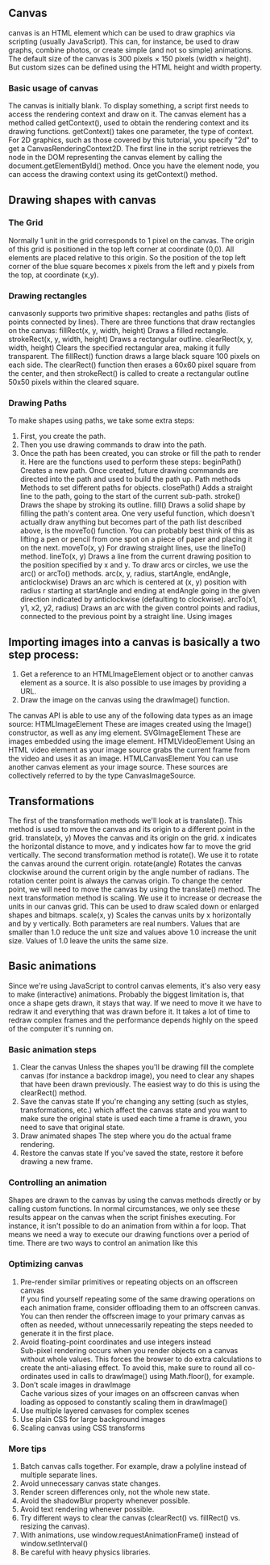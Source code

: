 ## Canvas
canvas is an HTML element which can be used to draw graphics via scripting (usually JavaScript). This can, for instance, be used to draw graphs, combine photos, or create simple (and not so simple) animations. 
The default size of the canvas is 300 pixels × 150 pixels (width × height). But custom sizes can be defined using the HTML height and width property. 
### Basic usage of canvas
The canvas is initially blank. To display something, a script first needs to access the rendering context and draw on it. The canvas element has a method called getContext(), used to obtain the rendering context and its drawing functions. getContext() takes one parameter, the type of context. For 2D graphics, such as those covered by this tutorial, you specify "2d" to get a CanvasRenderingContext2D.
The first line in the script retrieves the node in the DOM representing the canvas element by calling the document.getElementById() method. Once you have the element node, you can access the drawing context using its getContext() method.
## Drawing shapes with canvas
### The Grid
Normally 1 unit in the grid corresponds to 1 pixel on the canvas. The origin of this grid is positioned in the top left corner at coordinate (0,0). All elements are placed relative to this origin. So the position of the top left corner of the blue square becomes x pixels from the left and y pixels from the top, at coordinate (x,y). 
### Drawing rectangles
canvasonly supports two primitive shapes: rectangles and paths (lists of points connected by lines). 
There are three functions that draw rectangles on the canvas:
fillRect(x, y, width, height)
Draws a filled rectangle.
strokeRect(x, y, width, height)
Draws a rectangular outline.
clearRect(x, y, width, height)
Clears the specified rectangular area, making it fully transparent.
The fillRect() function draws a large black square 100 pixels on each side. The clearRect() function then erases a 60x60 pixel square from the center, and then strokeRect() is called to create a rectangular outline 50x50 pixels within the cleared square.
### Drawing Paths
To make shapes using paths, we take some extra steps:
1.	First, you create the path.
2.	Then you use drawing commands to draw into the path.
3.	Once the path has been created, you can stroke or fill the path to render it.
Here are the functions used to perform these steps:
beginPath()
Creates a new path. Once created, future drawing commands are directed into the path and used to build the path up.
Path methods
Methods to set different paths for objects.
closePath()
Adds a straight line to the path, going to the start of the current sub-path.
stroke()
Draws the shape by stroking its outline.
fill()
Draws a solid shape by filling the path's content area.
One very useful function, which doesn't actually draw anything but becomes part of the path list described above, is the moveTo() function. You can probably best think of this as lifting a pen or pencil from one spot on a piece of paper and placing it on the next.
moveTo(x, y)
For drawing straight lines, use the lineTo() method.
lineTo(x, y)
Draws a line from the current drawing position to the position specified by x and y.
To draw arcs or circles, we use the arc() or arcTo() methods.
arc(x, y, radius, startAngle, endAngle, anticlockwise)
Draws an arc which is centered at (x, y) position with radius r starting at startAngle and ending at endAngle going in the given direction indicated by anticlockwise (defaulting to clockwise).
arcTo(x1, y1, x2, y2, radius)
Draws an arc with the given control points and radius, connected to the previous point by a straight line.
Using images
## Importing images into a canvas is basically a two step process:
1.	Get a reference to an HTMLImageElement object or to another canvas element as a source. It is also possible to use images by providing a URL.
2.	Draw the image on the canvas using the drawImage() function.

The canvas API is able to use any of the following data types as an image source:
HTMLImageElement
These are images created using the Image() constructor, as well as any img element.
SVGImageElement
These are images embedded using the image element.
HTMLVideoElement
Using an HTML video element as your image source grabs the current frame from the video and uses it as an image.
HTMLCanvasElement
You can use another canvas element as your image source.
These sources are collectively referred to by the type CanvasImageSource.
## Transformations
The first of the transformation methods we'll look at is translate(). This method is used to move the canvas and its origin to a different point in the grid.
translate(x, y)
Moves the canvas and its origin on the grid. x indicates the horizontal distance to move, and y indicates how far to move the grid vertically.
The second transformation method is rotate(). We use it to rotate the canvas around the current origin.
rotate(angle)
Rotates the canvas clockwise around the current origin by the angle number of radians.
The rotation center point is always the canvas origin. To change the center point, we will need to move the canvas by using the translate() method.
The next transformation method is scaling. We use it to increase or decrease the units in our canvas grid. This can be used to draw scaled down or enlarged shapes and bitmaps.
scale(x, y)
Scales the canvas units by x horizontally and by y vertically. Both parameters are real numbers. Values that are smaller than 1.0 reduce the unit size and values above 1.0 increase the unit size. Values of 1.0 leave the units the same size.
## Basic animations
Since we're using JavaScript to control canvas elements, it's also very easy to make (interactive) animations. 
Probably the biggest limitation is, that once a shape gets drawn, it stays that way. If we need to move it we have to redraw it and everything that was drawn before it. It takes a lot of time to redraw complex frames and the performance depends highly on the speed of the computer it's running on.
### Basic animation steps
1.	Clear the canvas
Unless the shapes you'll be drawing fill the complete canvas (for instance a backdrop image), you need to clear any shapes that have been drawn previously. The easiest way to do this is using the clearRect() method.
2.	Save the canvas state
If you're changing any setting (such as styles, transformations, etc.) which affect the canvas state and you want to make sure the original state is used each time a frame is drawn, you need to save that original state.
3.	Draw animated shapes
The step where you do the actual frame rendering.
4.	Restore the canvas state
If you've saved the state, restore it before drawing a new frame.
### Controlling an animation
Shapes are drawn to the canvas by using the canvas methods directly or by calling custom functions. In normal circumstances, we only see these results appear on the canvas when the script finishes executing. For instance, it isn't possible to do an animation from within a for loop.
That means we need a way to execute our drawing functions over a period of time. There are two ways to control an animation like this
### Optimizing canvas
1. Pre-render similar primitives or repeating objects on an offscreen canvas <br> If you find yourself repeating some of the same drawing operations on each animation frame, consider offloading them to an offscreen canvas. You can then render the offscreen image to your primary canvas as often as needed, without unnecessarily repeating the steps needed to generate it in the first place.
2. Avoid floating-point coordinates and use integers instead<br> Sub-pixel rendering occurs when you render objects on a canvas without whole values.
This forces the browser to do extra calculations to create the anti-aliasing effect. To avoid this, make sure to round all co-ordinates used in calls to drawImage() using Math.floor(), for example.
3. Don’t scale images in drawImage<br> Cache various sizes of your images on an offscreen canvas when loading as opposed to constantly scaling them in drawImage()
4. Use multiple layered canvases for complex scenes
5. Use plain CSS for large background images
6. Scaling canvas using CSS transforms
### More tips
1. Batch canvas calls together. For example, draw a polyline instead of multiple separate lines.
2. Avoid unnecessary canvas state changes.
3. Render screen differences only, not the whole new state.
4. Avoid the shadowBlur property whenever possible.
5. Avoid text rendering whenever possible.
6. Try different ways to clear the canvas (clearRect() vs. fillRect() vs. resizing the canvas).
7. With animations, use window.requestAnimationFrame() instead of window.setInterval()
8. Be careful with heavy physics libraries.
